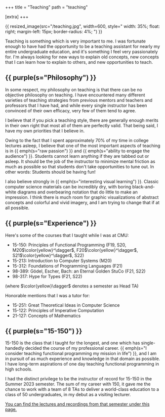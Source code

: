 +++
title = "Teaching"
path = "teaching"

[extra]
+++

{{ resized_image(src="/teaching.jpg",
         width=600,
         style="
           width: 35%;
           float: right;
           margin-left: 15px;
           border-radius: 4%;
         ") }}

Teaching is something which is very important to me. I was fortunate enough
to have had the opportunity to be a teaching assistant for nearly my entire
undergraduate education, and it's something I feel very passionately for.
I'm always looking for new ways to explain old concepts, new concepts that I
can learn how to explain to others, and new opportunities to teach.

## {{ purple(s="Philosophy") }}

In some respect, my philosophy on teaching is that there can be no objective
philosophy on teaching. I have encountered many different varieties of
teaching strategies from previous mentors and teachers and professors that
I have had, and while every single instructor has been convinced of their
own efficacy, very few of them tend to agree.

I believe that if you pick a teaching style, there are generally enough merits
in their own right that most all of them are perfectly valid. That being
said, I have my own priorities that I believe in.

Owing to the fact that I spent approximately 70% of my time in college lectures
asleep, I believe that one of the most important aspects of teaching is in {{
emph(s="raw passion") }} and {{ emph(s="ability to engage the audience") }}.
Students cannot learn anything if they are tabbed out or asleep. It should be
the job of the instructor to minimize mental friction as much as possible  so
that students don't take opportunities to tune out. In other words: Students
should be having fun!

I also believe strongly in {{ emph(s="interesting visual learning") }}. Classic
computer science materials can be incredibly dry, with boring black-and-white
diagrams and overbearing notation that do little to make an impression. I
think there is much room for graphic visualizations of abstract concepts
and colorful and vivid imagery, and I am trying to change that if at all possible.

## {{ purple(s="Experience") }}

Here's some of the courses that I taught while I was at CMU:
- 15-150: Principles of Functional Programming (F19, S20, M20$\color{yellow}^\dagger$, F20$\color{yellow}^\dagger$,
  S21$\color{yellow}^\dagger$, S22)
- 15-213: Introduction to Computer Systems (M20)
- 15-312: Foundations of Programming Languages (F21)
- 98-389: Gödel, Escher, Bach: an Eternal Golden StuCo (F21, S22)
- 98-317: Hype for Types (F21, S22)

(where $\color{yellow}\dagger$ denotes a semester as Head TA)

Honorable mentions that I was a tutor for:
- 15-251: Great Theoretical Ideas in Computer Science
- 15-122: Principles of Imperative Computation
- 21-127: Concepts of Mathematics

## {{ purple(s="15-150") }}

15-150 is the class that I taught for the longest, and one which has
single-handedly decided the course of my professional career. {{ emph(s="I
consider teaching functional programming my mission in life") }}, and I am in
pursuit of as much experience and knowledge in that domain as possible. I have
long-term aspirations of one day teaching functional programming in high
schools.

I had the distinct privilege to be the instructor of record for 15-150 in
the Summer 2023 semester. The sum of my career with 150, it gave me the chance
to work with a team of 8 TAs to deliver a world-class education to a class of
50 undergraduates, in my debut as a visiting lecturer.

<a href="/150">You can find the lectures and recordings from that
semester under this page.</a>
